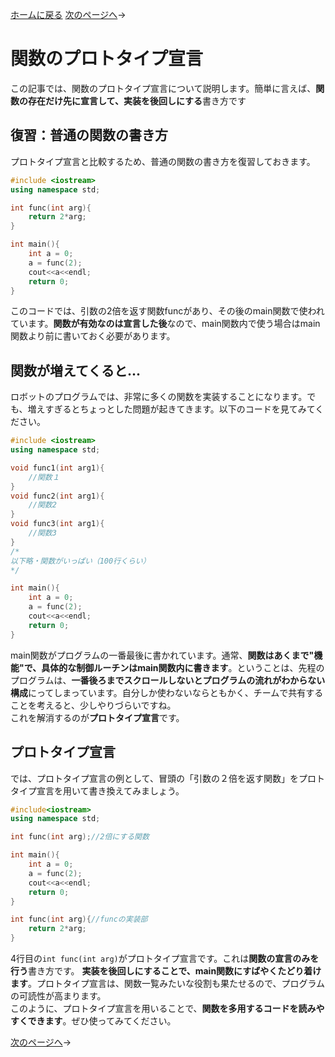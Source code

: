 [ホームに戻る](./C_index_cppplus.md)
[次のページへ](./C01_func_default.md)→

# 関数のプロトタイプ宣言

この記事では、関数のプロトタイプ宣言について説明します。簡単に言えば、**関数の存在だけ先に宣言して、実装を後回しにする**書き方です

## 復習：普通の関数の書き方

プロトタイプ宣言と比較するため、普通の関数の書き方を復習しておきます。

```cpp
#include <iostream>
using namespace std;

int func(int arg){
    return 2*arg;
}

int main(){
    int a = 0;
    a = func(2);
    cout<<a<<endl;
    return 0;
}
```

このコードでは、引数の2倍を返す関数funcがあり、その後のmain関数で使われています。**関数が有効なのは宣言した後**なので、main関数内で使う場合はmain関数より前に書いておく必要があります。

## 関数が増えてくると...
ロボットのプログラムでは、非常に多くの関数を実装することになります。でも、増えすぎるとちょっとした問題が起きてきます。以下のコードを見てみてください。

```cpp
#include <iostream>
using namespace std;

void func1(int arg1){
    //関数１
}
void func2(int arg1){
    //関数2
}
void func3(int arg1){
    //関数3
}
/*
以下略・関数がいっぱい（100行くらい）
*/

int main(){
    int a = 0;
    a = func(2);
    cout<<a<<endl;
    return 0;
}

```

main関数がプログラムの一番最後に書かれています。通常、**関数はあくまで"機能"で、具体的な制御ルーチンはmain関数内に書きます**。ということは、先程のプログラムは、**一番後ろまでスクロールしないとプログラムの流れがわからない構成**にってしまっています。自分しか使わないならともかく、チームで共有することを考えると、少しやりづらいですね。<br>
これを解消するのが**プロトタイプ宣言**です。

## プロトタイプ宣言
では、プロトタイプ宣言の例として、冒頭の「引数の２倍を返す関数」をプロトタイプ宣言を用いて書き換えてみましょう。

```cpp
#include<iostream>
using namespace std;

int func(int arg);//2倍にする関数

int main(){
    int a = 0;
    a = func(2);
    cout<<a<<endl;
    return 0;    
}

int func(int arg){//funcの実装部
    return 2*arg;
}

```
4行目の`int func(int arg)`がプロトタイプ宣言です。これは**関数の宣言のみを行う**書き方です。
**実装を後回しにすることで、main関数にすばやくたどり着けます**。プロトタイプ宣言は、関数一覧みたいな役割も果たせるので、プログラムの可読性が高まります。<br>
このように、プロトタイプ宣言を用いることで、**関数を多用するコードを読みやすくできます**。ぜひ使ってみてください。


[次のページへ](./C01_func_default.md)→
